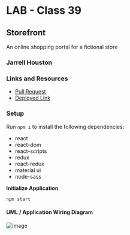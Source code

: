 # LAB - Class 39

## Storefront

An online shopping portal for a fictional store

### Jarrell Houston

### Links and Resources

- [Pull Request](https://github.com/Jarrell28/storefront/pull/3)
- [Deployed Link](https://60beaf153c34fe5ebaa3a29b--eager-mayer-021b05.netlify.app/)

### Setup

Run ``` npm i ``` to install the following dependencies:

 - react
 - react-dom
 - react-scripts
 - redux
 - react-redux
 - material ui
 - node-sass
 
 **Initialize Application**

``` npm start ```
 

#### UML / Application Wiring Diagram

![image](https://user-images.githubusercontent.com/33704616/121919206-65ff7f00-ccfc-11eb-9858-b97602fe7603.png)


